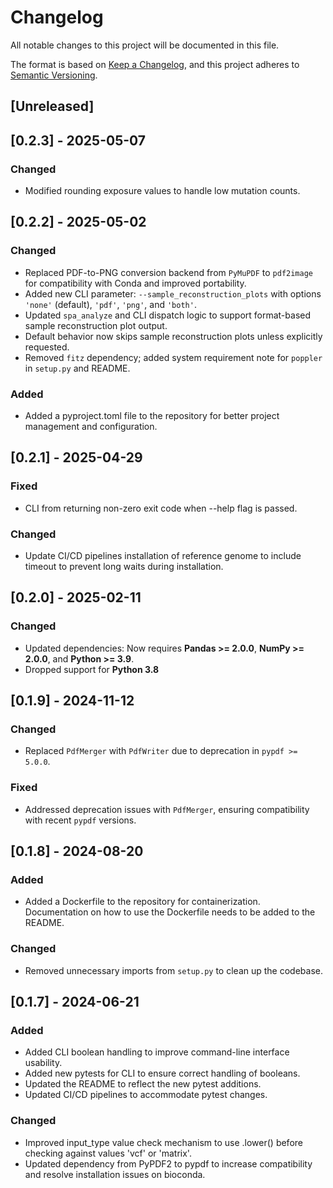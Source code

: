 # Changelog

All notable changes to this project will be documented in this file.

The format is based on [Keep a Changelog](https://keepachangelog.com/en/1.0.0/), and this project adheres to [Semantic Versioning](https://semver.org/spec/v2.0.0.html).

## [Unreleased]

## [0.2.3] - 2025-05-07

### Changed
- Modified rounding exposure values to handle low mutation counts.

## [0.2.2] - 2025-05-02

### Changed
- Replaced PDF-to-PNG conversion backend from `PyMuPDF` to `pdf2image` for compatibility with Conda and improved portability.
- Added new CLI parameter: `--sample_reconstruction_plots` with options `'none'` (default), `'pdf'`, `'png'`, and `'both'`.
- Updated `spa_analyze` and CLI dispatch logic to support format-based sample reconstruction plot output.
- Default behavior now skips sample reconstruction plots unless explicitly requested.
- Removed `fitz` dependency; added system requirement note for `poppler` in `setup.py` and README.

### Added
- Added a pyproject.toml file to the repository for better project management and configuration.

## [0.2.1] - 2025-04-29

### Fixed
- CLI from returning non-zero exit code when --help flag is passed.

### Changed
- Update CI/CD pipelines installation of reference genome to include timeout to prevent long waits during installation.

## [0.2.0] - 2025-02-11

### Changed
- Updated dependencies: Now requires **Pandas >= 2.0.0**, **NumPy >= 2.0.0**, and **Python >= 3.9**.
- Dropped support for **Python 3.8**

## [0.1.9] - 2024-11-12

### Changed
- Replaced `PdfMerger` with `PdfWriter` due to deprecation in `pypdf >= 5.0.0`.

### Fixed
- Addressed deprecation issues with `PdfMerger`, ensuring compatibility with recent `pypdf` versions.

## [0.1.8] - 2024-08-20

### Added
- Added a Dockerfile to the repository for containerization. Documentation on how to use the Dockerfile needs to be added to the README.

### Changed
- Removed unnecessary imports from `setup.py` to clean up the codebase.

## [0.1.7] - 2024-06-21

### Added
- Added CLI boolean handling to improve command-line interface usability.
- Added new pytests for CLI to ensure correct handling of booleans.
- Updated the README to reflect the new pytest additions.
- Updated CI/CD pipelines to accommodate pytest changes.

### Changed
- Improved input_type value check mechanism to use .lower() before checking against values 'vcf' or 'matrix'.
- Updated dependency from PyPDF2 to pypdf to increase compatibility and resolve installation issues on bioconda.
